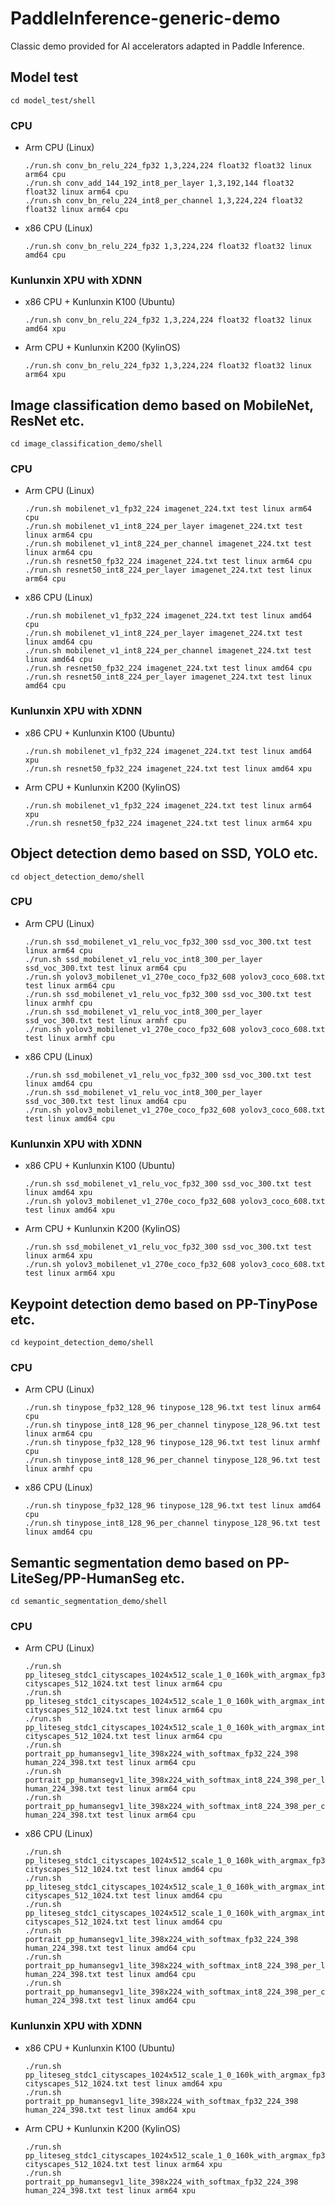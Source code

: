 # PaddleInference-generic-demo
Classic demo provided for AI accelerators adapted in Paddle Inference.
## Model test
```
cd model_test/shell
```
### CPU
- Arm CPU (Linux)
  ```
  ./run.sh conv_bn_relu_224_fp32 1,3,224,224 float32 float32 linux arm64 cpu
  ./run.sh conv_add_144_192_int8_per_layer 1,3,192,144 float32 float32 linux arm64 cpu
  ./run.sh conv_bn_relu_224_int8_per_channel 1,3,224,224 float32 float32 linux arm64 cpu
  ```
- x86 CPU (Linux)
  ```
  ./run.sh conv_bn_relu_224_fp32 1,3,224,224 float32 float32 linux amd64 cpu
  ```
### Kunlunxin XPU with XDNN
- x86 CPU + Kunlunxin K100 (Ubuntu)
  ```
  ./run.sh conv_bn_relu_224_fp32 1,3,224,224 float32 float32 linux amd64 xpu
  ```
- Arm CPU + Kunlunxin K200 (KylinOS)
  ```
  ./run.sh conv_bn_relu_224_fp32 1,3,224,224 float32 float32 linux arm64 xpu
  ```

## Image classification demo based on MobileNet, ResNet etc.
```
cd image_classification_demo/shell
```
### CPU
- Arm CPU (Linux)
  ```
  ./run.sh mobilenet_v1_fp32_224 imagenet_224.txt test linux arm64 cpu
  ./run.sh mobilenet_v1_int8_224_per_layer imagenet_224.txt test linux arm64 cpu
  ./run.sh mobilenet_v1_int8_224_per_channel imagenet_224.txt test linux arm64 cpu
  ./run.sh resnet50_fp32_224 imagenet_224.txt test linux arm64 cpu
  ./run.sh resnet50_int8_224_per_layer imagenet_224.txt test linux arm64 cpu
  ```
- x86 CPU (Linux)
  ```
  ./run.sh mobilenet_v1_fp32_224 imagenet_224.txt test linux amd64 cpu
  ./run.sh mobilenet_v1_int8_224_per_layer imagenet_224.txt test linux amd64 cpu
  ./run.sh mobilenet_v1_int8_224_per_channel imagenet_224.txt test linux amd64 cpu
  ./run.sh resnet50_fp32_224 imagenet_224.txt test linux amd64 cpu
  ./run.sh resnet50_int8_224_per_layer imagenet_224.txt test linux amd64 cpu
  ```
### Kunlunxin XPU with XDNN
- x86 CPU + Kunlunxin K100 (Ubuntu)
  ```
  ./run.sh mobilenet_v1_fp32_224 imagenet_224.txt test linux amd64 xpu
  ./run.sh resnet50_fp32_224 imagenet_224.txt test linux amd64 xpu
  ```
- Arm CPU + Kunlunxin K200 (KylinOS)
  ```
  ./run.sh mobilenet_v1_fp32_224 imagenet_224.txt test linux arm64 xpu
  ./run.sh resnet50_fp32_224 imagenet_224.txt test linux arm64 xpu
  ```

## Object detection demo based on SSD, YOLO etc.
```
cd object_detection_demo/shell
```
### CPU
- Arm CPU (Linux)
  ```
  ./run.sh ssd_mobilenet_v1_relu_voc_fp32_300 ssd_voc_300.txt test linux arm64 cpu
  ./run.sh ssd_mobilenet_v1_relu_voc_int8_300_per_layer ssd_voc_300.txt test linux arm64 cpu
  ./run.sh yolov3_mobilenet_v1_270e_coco_fp32_608 yolov3_coco_608.txt test linux arm64 cpu
  ./run.sh ssd_mobilenet_v1_relu_voc_fp32_300 ssd_voc_300.txt test linux armhf cpu
  ./run.sh ssd_mobilenet_v1_relu_voc_int8_300_per_layer ssd_voc_300.txt test linux armhf cpu
  ./run.sh yolov3_mobilenet_v1_270e_coco_fp32_608 yolov3_coco_608.txt test linux armhf cpu
  ```
- x86 CPU (Linux)
  ```
  ./run.sh ssd_mobilenet_v1_relu_voc_fp32_300 ssd_voc_300.txt test linux amd64 cpu
  ./run.sh ssd_mobilenet_v1_relu_voc_int8_300_per_layer ssd_voc_300.txt test linux amd64 cpu
  ./run.sh yolov3_mobilenet_v1_270e_coco_fp32_608 yolov3_coco_608.txt test linux amd64 cpu
  ```
### Kunlunxin XPU with XDNN
- x86 CPU + Kunlunxin K100 (Ubuntu)
  ```
  ./run.sh ssd_mobilenet_v1_relu_voc_fp32_300 ssd_voc_300.txt test linux amd64 xpu
  ./run.sh yolov3_mobilenet_v1_270e_coco_fp32_608 yolov3_coco_608.txt test linux amd64 xpu
  ```
- Arm CPU + Kunlunxin K200 (KylinOS)
  ```
  ./run.sh ssd_mobilenet_v1_relu_voc_fp32_300 ssd_voc_300.txt test linux arm64 xpu
  ./run.sh yolov3_mobilenet_v1_270e_coco_fp32_608 yolov3_coco_608.txt test linux arm64 xpu
  ```

## Keypoint detection demo based on PP-TinyPose etc.
```
cd keypoint_detection_demo/shell
```
### CPU
- Arm CPU (Linux)
  ```
  ./run.sh tinypose_fp32_128_96 tinypose_128_96.txt test linux arm64 cpu
  ./run.sh tinypose_int8_128_96_per_channel tinypose_128_96.txt test linux arm64 cpu
  ./run.sh tinypose_fp32_128_96 tinypose_128_96.txt test linux armhf cpu
  ./run.sh tinypose_int8_128_96_per_channel tinypose_128_96.txt test linux armhf cpu
  ```
- x86 CPU (Linux)
  ```
  ./run.sh tinypose_fp32_128_96 tinypose_128_96.txt test linux amd64 cpu
  ./run.sh tinypose_int8_128_96_per_channel tinypose_128_96.txt test linux amd64 cpu
  ```

## Semantic segmentation demo based on PP-LiteSeg/PP-HumanSeg etc.
```
cd semantic_segmentation_demo/shell
```
### CPU
- Arm CPU (Linux)
  ```
  ./run.sh pp_liteseg_stdc1_cityscapes_1024x512_scale_1_0_160k_with_argmax_fp32_512_1024 cityscapes_512_1024.txt test linux arm64 cpu
  ./run.sh pp_liteseg_stdc1_cityscapes_1024x512_scale_1_0_160k_with_argmax_int8_512_1024_per_layer cityscapes_512_1024.txt test linux arm64 cpu
  ./run.sh pp_liteseg_stdc1_cityscapes_1024x512_scale_1_0_160k_with_argmax_int8_512_1024_per_channel cityscapes_512_1024.txt test linux arm64 cpu
  ./run.sh portrait_pp_humansegv1_lite_398x224_with_softmax_fp32_224_398 human_224_398.txt test linux arm64 cpu
  ./run.sh portrait_pp_humansegv1_lite_398x224_with_softmax_int8_224_398_per_layer human_224_398.txt test linux arm64 cpu
  ./run.sh portrait_pp_humansegv1_lite_398x224_with_softmax_int8_224_398_per_channel human_224_398.txt test linux arm64 cpu
  ```
- x86 CPU (Linux)
  ```
  ./run.sh pp_liteseg_stdc1_cityscapes_1024x512_scale_1_0_160k_with_argmax_fp32_512_1024 cityscapes_512_1024.txt test linux amd64 cpu
  ./run.sh pp_liteseg_stdc1_cityscapes_1024x512_scale_1_0_160k_with_argmax_int8_512_1024_per_layer cityscapes_512_1024.txt test linux amd64 cpu
  ./run.sh pp_liteseg_stdc1_cityscapes_1024x512_scale_1_0_160k_with_argmax_int8_512_1024_per_channel cityscapes_512_1024.txt test linux amd64 cpu
  ./run.sh portrait_pp_humansegv1_lite_398x224_with_softmax_fp32_224_398 human_224_398.txt test linux amd64 cpu
  ./run.sh portrait_pp_humansegv1_lite_398x224_with_softmax_int8_224_398_per_layer human_224_398.txt test linux amd64 cpu
  ./run.sh portrait_pp_humansegv1_lite_398x224_with_softmax_int8_224_398_per_channel human_224_398.txt test linux amd64 cpu
  ```
### Kunlunxin XPU with XDNN
- x86 CPU + Kunlunxin K100 (Ubuntu)
  ```
  ./run.sh pp_liteseg_stdc1_cityscapes_1024x512_scale_1_0_160k_with_argmax_fp32_512_1024 cityscapes_512_1024.txt test linux amd64 xpu
  ./run.sh portrait_pp_humansegv1_lite_398x224_with_softmax_fp32_224_398 human_224_398.txt test linux amd64 xpu
  ```
- Arm CPU + Kunlunxin K200 (KylinOS)
  ```
  ./run.sh pp_liteseg_stdc1_cityscapes_1024x512_scale_1_0_160k_with_argmax_fp32_512_1024 cityscapes_512_1024.txt test linux arm64 xpu
  ./run.sh portrait_pp_humansegv1_lite_398x224_with_softmax_fp32_224_398 human_224_398.txt test linux arm64 xpu
  ```
